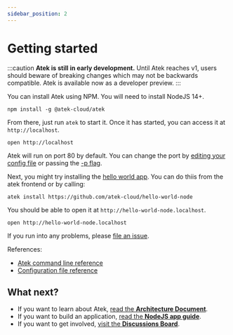 ```yaml
---
sidebar_position: 2
---
```


# Getting started

:::caution
  **Atek is still in early development.**
  Until Atek reaches v1, users should beware of breaking changes which may not be backwards compatible.
  Atek is available now as a developer preview.
:::

You can install Atek using NPM. You will need to install NodeJS 14+.

```
npm install -g @atek-cloud/atek
```

From there, just run `atek` to start it. Once it has started, you can access it at `http://localhost`.

```
open http://localhost
```

Atek will run on port 80 by default. You can change the port by [editing your config file](/docs/reference/config) or passing the [-p flag](/docs/reference/cli).

Next, you might try installing the [hello world app](https://github.com/atek-cloud/hello-world-node). You can do thiis from the atek frontend or by calling:

```
atek install https://github.com/atek-cloud/hello-world-node
```

You should be able to open it at `http://hello-world-node.localhost`.

```
open http://hello-world-node.localhost
```

If you run into any problems, please [file an issue](https://github.com/atek-cloud/atek/issues).

References:

- [Atek command line reference](/docs/reference/cli)
- [Configuration file reference](/docs/reference/config)

## What next?

- If you want to learn about Atek, [read the **Architecture Document**](/docs/manual/dev/architecture).
- If you want to build an application, [read the **NodeJS app guide**](/docs/manual/node/writing-a-node-app).
- If you want to get involved, [visit the **Discussions Board**](https://github.com/atek-cloud/atek/discussions).